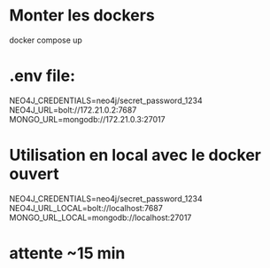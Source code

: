 # Monter les dockers

docker compose up

# .env file:

NEO4J_CREDENTIALS=neo4j/secret_password_1234
NEO4J_URL=bolt://172.21.0.2:7687
MONGO_URL=mongodb://172.21.0.3:27017

# Utilisation en local avec le docker ouvert
NEO4J_CREDENTIALS=neo4j/secret_password_1234
NEO4J_URL_LOCAL=bolt://localhost:7687
MONGO_URL_LOCAL=mongodb://localhost:27017

# attente ~15 min
